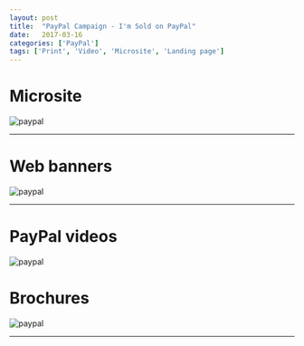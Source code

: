 ```yaml
---
layout: post
title:  "PayPal Campaign - I'm Sold on PayPal"
date:   2017-03-16
categories: ['PayPal']
tags: ['Print', 'Video', 'Microsite', 'Landing page']
---
```


# Microsite
![paypal](https://raw.githubusercontent.com/gbjack/gbjack.github.io/master/assets/images/paypal1.png)


---


# Web banners
![paypal](https://raw.githubusercontent.com/gbjack/gbjack.github.io/master/assets/images/paypal2.png)


---


# PayPal videos
![paypal](https://raw.githubusercontent.com/gbjack/gbjack.github.io/master/assets/images/paypal3.png)

# Brochures
![paypal](https://raw.githubusercontent.com/gbjack/gbjack.github.io/master/assets/images/paypal4.png)


---
